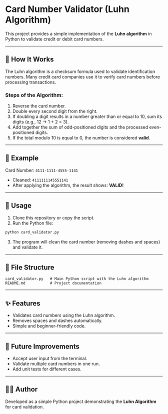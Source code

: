 # Card Number Validator (Luhn Algorithm)

This project provides a simple implementation of the **Luhn algorithm**
in Python to validate credit or debit card numbers.

------------------------------------------------------------------------

## 📖 How It Works

The Luhn algorithm is a checksum formula used to validate identification
numbers. Many credit card companies use it to verify card numbers before
processing transactions.

### Steps of the Algorithm:

1.  Reverse the card number.
2.  Double every second digit from the right.
3.  If doubling a digit results in a number greater than or equal to 10,
    sum its digits (e.g., 12 → 1 + 2 = 3).
4.  Add together the sum of odd-positioned digits and the processed
    even-positioned digits.
5.  If the total modulo 10 is equal to 0, the number is considered
    **valid**.

------------------------------------------------------------------------

## 📝 Example

Card Number: `4111-1111-4555-1141`

-   Cleaned: `4111111145551141`
-   After applying the algorithm, the result shows: **VALID!**

------------------------------------------------------------------------

## 🚀 Usage

1.  Clone this repository or copy the script.
2.  Run the Python file:

``` bash
python card_validator.py
```

3.  The program will clean the card number (removing dashes and spaces)
    and validate it.

------------------------------------------------------------------------

## 📂 File Structure

    card_validator.py   # Main Python script with the Luhn algorithm
    README.md           # Project documentation

------------------------------------------------------------------------

## ✨ Features

-   Validates card numbers using the Luhn algorithm.
-   Removes spaces and dashes automatically.
-   Simple and beginner-friendly code.

------------------------------------------------------------------------

## 🔧 Future Improvements

-   Accept user input from the terminal.
-   Validate multiple card numbers in one run.
-   Add unit tests for different cases.

------------------------------------------------------------------------

## 🧑‍💻 Author

Developed as a simple Python project demonstrating the **Luhn
Algorithm** for card validation.
